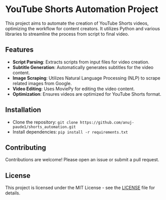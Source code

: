 # YouTube Shorts Automation Project

This project aims to automate the creation of YouTube Shorts videos, optimizing the workflow for content creators. It utilizes Python and various libraries to streamline the process from script to final video.

## Features
- **Script Parsing**: Extracts scripts from input files for video creation.
- **Subtitle Generation**: Automatically generates subtitles for the video content.
- **Image Scraping**: Utilizes Natural Language Processing (NLP) to scrape related images from Google.
- **Video Editing**: Uses MoviePy for editing the video content.
- **Optimization**: Ensures videos are optimized for YouTube Shorts format.

## Installation
- Clone the repository: `git clone https://github.com/anuj-paude1/shorts_automation.git `
- Install dependencies: `pip install -r requirements.txt`


## Contributing
Contributions are welcome! Please open an issue or submit a pull request.

## License
This project is licensed under the MIT License - see the [LICENSE](LICENSE) file for details.

